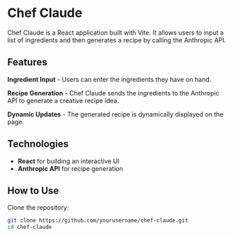 # Chef Claude

Chef Claude is a React application built with Vite. It allows users to input a list of ingredients and then generates a recipe by calling the Anthropic API.

## Features

**Ingredient Input** - Users can enter the ingredients they have on hand.

**Recipe Generation** - Chef Claude sends the ingredients to the Anthropic API to generate a creative recipe idea.

**Dynamic Updates** - The generated recipe is dynamically displayed on the page.

## Technologies

- **React** for building an interactive UI
- **Anthropic API** for recipe generation

## How to Use

Clone the repository:

```bash
git clone https://github.com/yourusername/chef-claude.git
cd chef-claude
```
